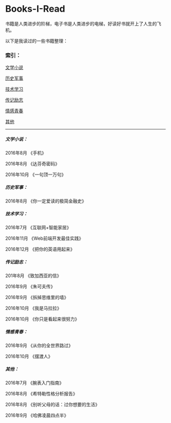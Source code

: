 # Books-I-Read
书籍是人类进步的阶梯，电子书是人类进步的电梯，好读好书就开上了人生的飞机。

以下是我读过的一些书籍整理：

### 索引：

[文学小说](https://github.com/lingfeng23/Books-I-Read#文学小说)

[历史军事](https://github.com/lingfeng23/Books-I-Read#￥ﾎﾆ￥ﾏﾲ￥ﾆﾛ￤ﾺﾋ)

[技术学习](技术学习)

[传记励志](传记励志)

[情感青春](情感青春)

[其他](其他)

------

##### 文学小说：

2016年8月	《手机》

2016年8月	《达芬奇密码》

2016年10月	《一句顶一万句》

##### 历史军事：

2016年8月	《你一定爱读的极简金融史》

##### 技术学习：

2016年7月	《互联网+智能家居》

2016年11月	《Web前端开发最佳实践》

2016年12月	《把你的英语用起来》

##### 传记励志：

201年8月	《致加西亚的信》

2016年9月	《朱可夫传》

2016年9月	《拆掉思维里的墙》

2016年10月	《我是马拉拉》

2016年10月	《你只是看起来很努力》

##### 情感青春：

2016年9月	《从你的全世界路过》

2016年10月	《摆渡人》

##### 其他：

2016年7月	《腕表入门指南》

2016年8月	《希特勒性格分析报告》

2016年8月	《别听父母的话：过你想要的生活》

2016年9月	《哈佛凌晨四点半》











